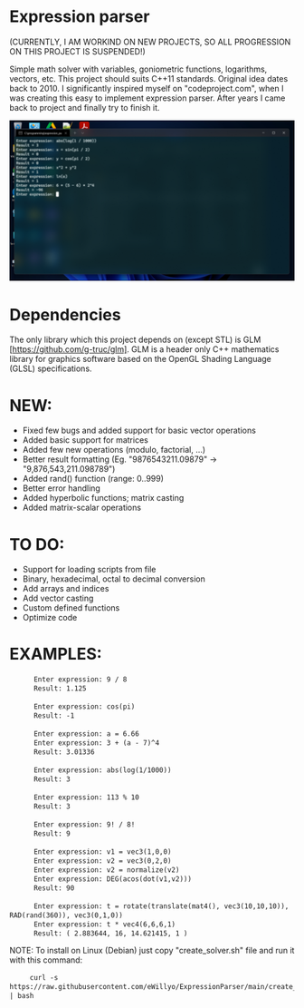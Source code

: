# Expression parser

(CURRENTLY, I AM WORKIND ON NEW PROJECTS, SO ALL PROGRESSION ON THIS PROJECT IS SUSPENDED!)

 Simple math solver with variables, goniometric functions, logarithms, vectors, etc. This project should suits C++11 standards. Original idea dates back to 2010. I significantly inspired myself on "codeproject.com", when I was creating this easy to implement expression parser. After years I came back to project and finally try to finish it. 
 
 
  [![Expression input](https://github.com/eWillyo/ExpressionParser/blob/a966ae5f640ba9ece3d49580170910264f50ac47/expression_input.png?raw=true)](https://www.youtube.com/watch?v=lFQNcjrtSyo)


# Dependencies


The only library which this project depends on (except STL) is GLM [https://github.com/g-truc/glm]. GLM is a header only C++ mathematics library for graphics software based on the OpenGL Shading Language (GLSL) specifications.


 # NEW: 
 
 
  * Fixed few bugs and added support for basic vector operations
  * Added basic support for matrices
  * Added few new operations (modulo, factorial, ...)
  * Better result formatting (Eg. "9876543211.09879" -> "9,876,543,211.098789")
  * Added rand() function (range: 0..999)
  * Better error handling
  * Added hyperbolic functions; matrix casting
  * Added matrix-scalar operations
 
 
 # TO DO: 
 
 
  * Support for loading scripts from file
  * Binary, hexadecimal, octal to decimal conversion
  * Add arrays and indices
  * Add vector casting
  * Custom defined functions
  * Optimize code
 
 
 # EXAMPLES:
 
          Enter expression: 9 / 8
          Result: 1.125

          Enter expression: cos(pi)
          Result: -1
          
          Enter expression: a = 6.66
          Enter expression: 3 + (a - 7)^4
          Result: 3.01336
          
          Enter expression: abs(log(1/1000))
          Result: 3
          
          Enter expression: 113 % 10
          Result: 3
          
          Enter expression: 9! / 8!
          Result: 9
          
          Enter expression: v1 = vec3(1,0,0)
          Enter expression: v2 = vec3(0,2,0)
          Enter expression: v2 = normalize(v2)
          Enter expression: DEG(acos(dot(v1,v2)))
          Result: 90
          
          Enter expression: t = rotate(translate(mat4(), vec3(10,10,10)), RAD(rand(360)), vec3(0,1,0))
          Enter expression: t * vec4(6,6,6,1)
          Result: ( 2.883644, 16, 14.621415, 1 )
          


NOTE: To install on Linux (Debian) just copy "create_solver.sh" file and run it with this command:

         curl -s https://raw.githubusercontent.com/eWillyo/ExpressionParser/main/create_solver.sh | bash

